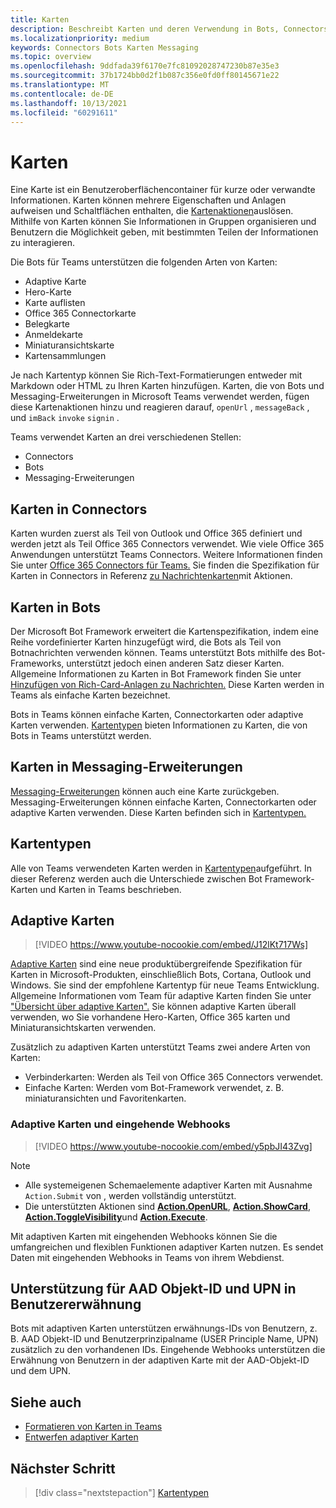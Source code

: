 ```yaml
---
title: Karten
description: Beschreibt Karten und deren Verwendung in Bots, Connectors und Messaging-Erweiterungen
ms.localizationpriority: medium
keywords: Connectors Bots Karten Messaging
ms.topic: overview
ms.openlocfilehash: 9ddfada39f6170e7fc81092028747230b87e35e3
ms.sourcegitcommit: 37b1724bb0d2f1b087c356e0fd0ff80145671e22
ms.translationtype: MT
ms.contentlocale: de-DE
ms.lasthandoff: 10/13/2021
ms.locfileid: "60291611"
---
```

# <a name="cards"></a>Karten

Eine Karte ist ein Benutzeroberflächencontainer für kurze oder verwandte Informationen. Karten können mehrere Eigenschaften und Anlagen aufweisen und Schaltflächen enthalten, die [Kartenaktionen](~/task-modules-and-cards/cards/cards-actions.md)auslösen. Mithilfe von Karten können Sie Informationen in Gruppen organisieren und Benutzern die Möglichkeit geben, mit bestimmten Teilen der Informationen zu interagieren.

Die Bots für Teams unterstützen die folgenden Arten von Karten:
 
- Adaptive Karte
- Hero-Karte
- Karte auflisten
- Office 365 Connectorkarte
- Belegkarte
- Anmeldekarte
- Miniaturansichtskarte
- Kartensammlungen

Je nach Kartentyp können Sie Rich-Text-Formatierungen entweder mit Markdown oder HTML zu Ihren Karten hinzufügen. Karten, die von Bots und Messaging-Erweiterungen in Microsoft Teams verwendet werden, fügen diese Kartenaktionen hinzu und reagieren darauf, `openUrl` , `messageBack` , und `imBack` `invoke` `signin` .

Teams verwendet Karten an drei verschiedenen Stellen:

* Connectors
* Bots
* Messaging-Erweiterungen

## <a name="cards-in-connectors"></a>Karten in Connectors

Karten wurden zuerst als Teil von Outlook und Office 365 definiert und werden jetzt als Teil Office 365 Connectors verwendet. Wie viele Office 365 Anwendungen unterstützt Teams Connectors. Weitere Informationen finden Sie unter [Office 365 Connectors für Teams.](~/webhooks-and-connectors/what-are-webhooks-and-connectors.md) Sie finden die Spezifikation für Karten in Connectors in Referenz [zu Nachrichtenkarten](/outlook/actionable-messages/card-reference)mit Aktionen.

## <a name="cards-in-bots"></a>Karten in Bots

Der Microsoft Bot Framework erweitert die Kartenspezifikation, indem eine Reihe vordefinierter Karten hinzugefügt wird, die Bots als Teil von Botnachrichten verwenden können. Teams unterstützt Bots mithilfe des Bot-Frameworks, unterstützt jedoch einen anderen Satz dieser Karten. Allgemeine Informationen zu Karten in Bot Framework finden Sie unter [Hinzufügen von Rich-Card-Anlagen zu Nachrichten.](/bot-framework/nodejs/bot-builder-nodejs-send-rich-cards) Diese Karten werden in Teams als einfache Karten bezeichnet.

Bots in Teams können einfache Karten, Connectorkarten oder adaptive Karten verwenden. [Kartentypen](~/task-modules-and-cards/cards/cards-reference.md) bieten Informationen zu Karten, die von Bots in Teams unterstützt werden.

## <a name="cards-in-messaging-extensions"></a>Karten in Messaging-Erweiterungen

[Messaging-Erweiterungen](~/messaging-extensions/what-are-messaging-extensions.md) können auch eine Karte zurückgeben. Messaging-Erweiterungen können einfache Karten, Connectorkarten oder adaptive Karten verwenden. Diese Karten befinden sich in [Kartentypen.](~/task-modules-and-cards/cards/cards-reference.md)

## <a name="types-of-cards"></a>Kartentypen

Alle von Teams verwendeten Karten werden in [Kartentypen](~/task-modules-and-cards/cards/cards-reference.md)aufgeführt. In dieser Referenz werden auch die Unterschiede zwischen Bot Framework-Karten und Karten in Teams beschrieben.

## <a name="adaptive-cards"></a>Adaptive Karten

> [!VIDEO https://www.youtube-nocookie.com/embed/J12lKt717Ws]

[Adaptive Karten](~/task-modules-and-cards/cards/cards-reference.md#adaptive-card) sind eine neue produktübergreifende Spezifikation für Karten in Microsoft-Produkten, einschließlich Bots, Cortana, Outlook und Windows. Sie sind der empfohlene Kartentyp für neue Teams Entwicklung. Allgemeine Informationen vom Team für adaptive Karten finden Sie unter ["Übersicht über adaptive Karten".](/adaptive-cards) Sie können adaptive Karten überall verwenden, wo Sie vorhandene Hero-Karten, Office 365 karten und Miniaturansichtskarten verwenden.

Zusätzlich zu adaptiven Karten unterstützt Teams zwei andere Arten von Karten:

* Verbinderkarten: Werden als Teil von Office 365 Connectors verwendet.
* Einfache Karten: Werden vom Bot-Framework verwendet, z. B. miniaturansichten und Favoritenkarten.

### <a name="adaptive-cards-and-incoming-webhooks"></a>Adaptive Karten und eingehende Webhooks

> [!VIDEO https://www.youtube-nocookie.com/embed/y5pbJI43Zvg]

> [!NOTE]
> * Alle systemeigenen Schemaelemente adaptiver Karten mit Ausnahme `Action.Submit` von , werden vollständig unterstützt.
> * Die unterstützten Aktionen sind [**Action.OpenURL**](https://adaptivecards.io/explorer/Action.OpenUrl.html), [**Action.ShowCard**](https://adaptivecards.io/explorer/Action.ShowCard.html), [**Action.ToggleVisibility**](https://adaptivecards.io/explorer/Action.ToggleVisibility.html)und [**Action.Execute**](/adaptive-cards/authoring-cards/universal-action-model#actionexecute).

Mit adaptiven Karten mit eingehenden Webhooks können Sie die umfangreichen und flexiblen Funktionen adaptiver Karten nutzen. Es sendet Daten mit eingehenden Webhooks in Teams von ihrem Webdienst.

## <a name="support-for-aad-object-id-and-upn-in-user-mention"></a>Unterstützung für AAD Objekt-ID und UPN in Benutzererwähnung 

Bots mit adaptiven Karten unterstützen erwähnungs-IDs von Benutzern, z. B. AAD Objekt-ID und Benutzerprinzipalname (USER Principle Name, UPN) zusätzlich zu den vorhandenen IDs. Eingehende Webhooks unterstützen die Erwähnung von Benutzern in der adaptiven Karte mit der AAD-Objekt-ID und dem UPN.

## <a name="see-also"></a>Siehe auch

* [Formatieren von Karten in Teams](~/task-modules-and-cards/cards/cards-format.md)
* [Entwerfen adaptiver Karten](~/task-modules-and-cards/cards/design-effective-cards.md)

## <a name="next-step"></a>Nächster Schritt

> [!div class="nextstepaction"]
> [Kartentypen](~/task-modules-and-cards/cards/cards-reference.md)